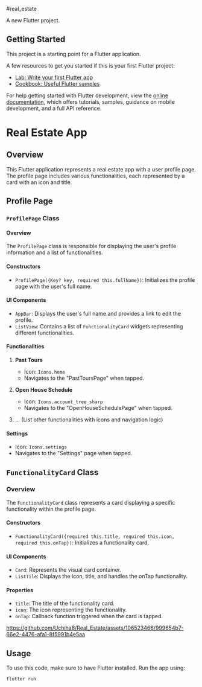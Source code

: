 



#real_estate

A new Flutter project.

## Getting Started

This project is a starting point for a Flutter application.

A few resources to get you started if this is your first Flutter project:


- [Lab: Write your first Flutter app](https://docs.flutter.dev/get-started/codelab)
- [Cookbook: Useful Flutter samples](https://docs.flutter.dev/cookbook)

For help getting started with Flutter development, view the
[online documentation](https://docs.flutter.dev/), which offers tutorials,
samples, guidance on mobile development, and a full API reference.

# Real Estate App

## Overview

This Flutter application represents a real estate app with a user profile page. The profile page includes various functionalities, each represented by a card with an icon and title.

## Profile Page

### `ProfilePage` Class

#### Overview

The `ProfilePage` class is responsible for displaying the user's profile information and a list of functionalities.

#### Constructors

- `ProfilePage({Key? key, required this.fullName})`: Initializes the profile page with the user's full name.

#### UI Components

- `AppBar`: Displays the user's full name and provides a link to edit the profile.
- `ListView`: Contains a list of `FunctionalityCard` widgets representing different functionalities.

#### Functionalities

1. **Past Tours**
    - Icon: `Icons.home`
    - Navigates to the "PastToursPage" when tapped.

2. **Open House Schedule**
    - Icon: `Icons.account_tree_sharp`
    - Navigates to the "OpenHouseSchedulePage" when tapped.

3. ... (List other functionalities with icons and navigation logic)

#### Settings

- Icon: `Icons.settings`
- Navigates to the "Settings" page when tapped.

## `FunctionalityCard` Class

### Overview

The `FunctionalityCard` class represents a card displaying a specific functionality within the profile page.

#### Constructors

- `FunctionalityCard({required this.title, required this.icon, required this.onTap})`: Initializes a functionality card.

#### UI Components

- `Card`: Represents the visual card container.
- `ListTile`: Displays the icon, title, and handles the onTap functionality.

#### Properties

- `title`: The title of the functionality card.
- `icon`: The icon representing the functionality.
- `onTap`: Callback function triggered when the card is tapped.


https://github.com/Uchiha8/Real_Estate/assets/106523466/999654b7-66e2-4476-afa1-8f5991b4e5aa

## Usage

To use this code, make sure to have Flutter installed. Run the app using:

```bash
flutter run







